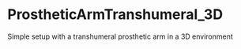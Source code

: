 # ProstheticArmTranshumeral_3D
 Simple setup with a transhumeral prosthetic arm in a 3D environment
